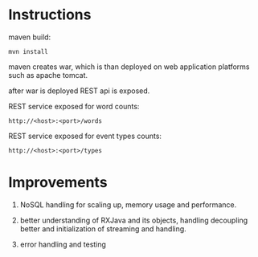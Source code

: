 # Instructions

maven build:

`mvn install`

maven creates war, which is than deployed on web application platforms such as apache tomcat.

after war is deployed REST api is exposed.

REST service exposed for word counts:

`http://<host>:<port>/words`

REST service exposed for event types counts:

`http://<host>:<port>/types
`


# Improvements

1. NoSQL handling for scaling up, memory usage and performance.

2. better understanding of RXJava and its objects, handling decoupling better and initialization of streaming and handling.

3. error handling and testing